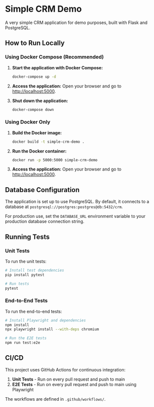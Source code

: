 # Simple CRM Demo

A very simple CRM application for demo purposes, built with Flask and PostgreSQL.

## How to Run Locally

### Using Docker Compose (Recommended)

1.  **Start the application with Docker Compose:**
    ```bash
    docker-compose up -d
    ```

2.  **Access the application:**
    Open your browser and go to [http://localhost:5000](http://localhost:5000).

3.  **Shut down the application:**
    ```bash
    docker-compose down
    ```

### Using Docker Only

1.  **Build the Docker image:**
    ```bash
    docker build -t simple-crm-demo .
    ```

2.  **Run the Docker container:**
    ```bash
    docker run -p 5000:5000 simple-crm-demo
    ```

3.  **Access the application:**
    Open your browser and go to [http://localhost:5000](http://localhost:5000).

## Database Configuration

The application is set up to use PostgreSQL. By default, it connects to a database at `postgresql://postgres:postgres@db:5432/crm`.

For production use, set the `DATABASE_URL` environment variable to your production database connection string.

## Running Tests

### Unit Tests

To run the unit tests:

```bash
# Install test dependencies
pip install pytest

# Run tests
pytest
```

### End-to-End Tests

To run the end-to-end tests:

```bash
# Install Playwright and dependencies
npm install
npx playwright install --with-deps chromium

# Run the E2E tests
npm run test:e2e
```

## CI/CD

This project uses GitHub Actions for continuous integration:

1. **Unit Tests** - Run on every pull request and push to main
2. **E2E Tests** - Run on every pull request and push to main using Playwright

The workflows are defined in `.github/workflows/`.
